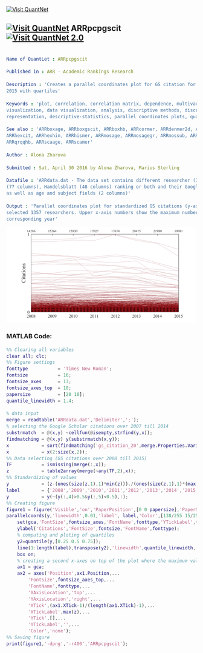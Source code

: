 
[<img src="https://github.com/QuantLet/Styleguide-and-FAQ/blob/master/pictures/banner.png" width="880" alt="Visit QuantNet">](http://quantlet.de/index.php?p=info)

## [<img src="https://github.com/QuantLet/Styleguide-and-Validation-procedure/blob/master/pictures/qloqo.png" alt="Visit QuantNet">](http://quantlet.de/) **ARRpcpgscit** [<img src="https://github.com/QuantLet/Styleguide-and-Validation-procedure/blob/master/pictures/QN2.png" width="60" alt="Visit QuantNet 2.0">](http://quantlet.de/d3/ia)

```yaml

Name of QuantLet : ARRpcpgscit

Published in : ARR - Academic Rankings Research

Description : 'Creates a parallel coordinates plot for GS citation for the period from 2008 till
2015 with quartiles'

Keywords : 'plot, correlation, correlation matrix, dependence, multivariate, multivariate analysis,
visualization, data visualization, analysis, discriptive methods, discriptive, graphical
representation, descriptive-statistics, parallel coordinates plots, quantile'

See also : 'ARRboxage, ARRboxgscit, ARRboxhb, ARRcormer, ARRdenmer2d, ARRdenmer3d, ARRhexage,
ARRhexcit, ARRhexhin, ARRhismer, ARRmosage, ARRmosagegr, ARRmossub, ARRpcphb, ARRpcpmer, ARRpcprp,
ARRqrqqhb, ARRscaage, ARRscamer'

Author : Alona Zharova

Submitted : Sat, April 30 2016 by Alona Zharova, Marius Sterling

Datafile : 'ARRdata.dat - The data set contains different researcher (3218 rows) of either RePEc
(77 columns), Handelsblatt (48 columns) ranking or both and their Google Scholar data (16 columns)
as well as age and subject fields (2 columns)'

Output : 'Parallel coordinates plot for standardized GS citations (y-axis) from 2008 to 2015 for
selected 1357 researchers. Upper x-axis numbers show the maximum number of citations for the
corresponding year'

```

![Picture1](ARRpcpgscit.png)


### MATLAB Code:
```matlab
%% Clearing all variables
clear all; clc;
%% Figure settings
fonttype           = 'Times New Roman';
fontsize           = 16;
fontsize_axes      = 13;
fontsize_axes_top  = 10;
papersize          = [20 10];
quantile_linewidth = 1.4;

% data input
merge = readtable('ARRdata.dat','Delimiter',';');
% selecting the Google Scholar citations over 2007 till 2014
substrmatch  = @(x,y) ~cellfun(@isempty,strfind(y,x));
findmatching = @(x,y) y(substrmatch(x,y));
x            = sort(findmatching('gs_citation_20',merge.Properties.VariableNames));
x            = x(2:size(x,2));
%% Data selecting (GS citations over 2008 till 2015)
TF           = ismissing(merge(:,x));
z            = table2array(merge(~any(TF,2),x));
%% Standardizing of values
y            = (z-(ones(size(z,1),1)*min(z)))./(ones(size(z,1),1)*(max(z)-min(z)+(max(z)==min(z))));
label        = {'2008','2009','2010','2011','2012','2013','2014','2015'};
y            = y(~(y(:,4)>0.5&y(:,5)<0.5),:);
%% Creating figure
figure1 = figure('Visible','on','PaperPosition',[0 0 papersize],'PaperSize',papersize);
parallelcoords(y,'linewidth',0.01,'label', label,'Color',[138/255 15/255 20/255])
    set(gca,'FontSize',fontsize_axes,'FontName',fonttype,'YTickLabel',{'0','1'},'YTick',[0 1]);
    ylabel('Citations','FontSize',fontsize,'FontName',fonttype);
    % computing and ploting of quartiles 
    y2=quantile(y,[0.25 0.5 0.75]);
    line(1:length(label),transpose(y2),'linewidth',quantile_linewidth,'Color','k','LineStyle','--');
    box on;
    % creating a second x-axes on top of the plot where the maximum values are noted
    ax1 = gca;
    ax2 = axes('Position',ax1.Position,...
        'FontSize',fontsize_axes_top,...
        'FontName',fonttype,...
        'XAxisLocation','top',...
        'YAxisLocation','right',...
        'XTick',(ax1.XTick-1)/(length(ax1.XTick)-1),...
        'XTickLabel',max(z),...
        'YTick',[],...
        'YTickLabel','',...
        'Color','none');
%% Saving figure
print(figure1,'-dpng','-r400','ARRpcpgscit');
```
